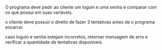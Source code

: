 O programa deve pedir ao cliente um loguin e uma senha e comparar com os que possui em suas variáveis.

o cliente deve possuir o direito de fazer 3 tentativas antes de o programa encerrar.

caso loguin e senha estejam incorretos, retornar mensagem de erro e verificar a quantidade de tentativas disponíveis.